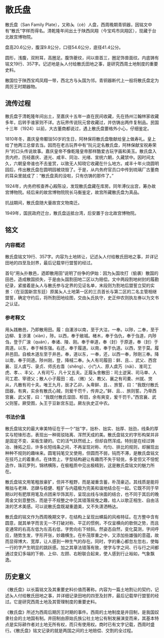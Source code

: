 # 散氏盘

散氏盘（San Family Plate），又称夨（cè‌）人盘，西周晚期青铜器，因铭文中有“散氏”字样而得名。清乾隆年间出土于陕西凤翔（今宝鸡市凤翔区），现藏于台北故宫博物院。

盘高20.6公分，腹深9.8公分，口径54.6公分，底径41.4公分。

圆形，浅腹，双附耳，高圈足。腹饰夔纹，间以兽首三，圈足饰兽面纹。内底铸有铭文19行、357字。记述地是夨人付给散氏田地之事，是研究西周土地制度的重要史料。

散国位于陕西宝鸡凤翔一带，西北方与夨国为邻。青铜器断代上一般将散氏盘定为周厉王时期器物。

## 流传过程

散氏盘于清乾隆年间出土，至嘉庆十五年一直在民间收藏，先在扬州江翰林家收藏多年，后转手谁家则不详。古玩界传说阮元曾收藏过，并仿铸出两件复制品。民国十三年（1924）以前，大古董商都说过，遇上散氏盘要格外小心，仔细鉴定。

1810年冬，嘉庆皇帝颙琰50岁的生日，阿林保将散氏盘敬献给皇上做寿礼。皇上给了他两江总督去当。因而在老古玩界中有“阮元定名散氏盘，阿林保献宝祝寿荣升”的口头传说故事。嘉庆皇帝不像乾隆皇帝那样酷爱古玩字画和美玉。散氏盘入贡内府，历经嘉庆、道光、咸丰、同治、光绪、宣统六朝，久藏禁中。因时间太久，六朝皇帝谁也不去鉴赏，以致无人知晓它收藏在什么地方。咸丰十年火烧圆明园后，传出散氏盘在圆明园被烧毁了。于是，从内务府官员口中传到琉璃厂古董商的耳朵里就成了：“散氏盘真的没啦，只有仿铸的那件了。”

1924年，内务府核查养心殿陈设，发现散氏盘藏在库房。同年溥仪出宫，筹办故宫博物院。经后来的故宫博物院院长马衡鉴定，故宫所藏散氏盘为真品。

抗战期间，散氏盘随大量故宫文物南迁。

1949年，国民政府迁台，散氏盘运抵台湾，后安置于台北故宫博物院。

## 铭文

### 内容概述

散氏盘铭文19行、357字。内容为土地转让，记述夨人付给散氏田地之事，并详记田地的四至及封界，最后记载举行盟誓的经过。

首句“用夨扑散邑，迺即散用田”说明了纷争的伊始：因为夨国攻打（偷袭）散国的田邑，造成散国损失，于是由夨国割田地二区以为赔偿。文中两段割地树封的履勘纪录，紧接着是夨人与散氏参与定界的见证名单，末段则为割地后盟誓立契的实景：（在豆国新宫东廷）原属夨人土地第一区的三员首长与第二区的二名主管相继盟誓，确定守约后，将所割田地绘图，交由夨氏执守，史正仲农则执左券以为文书之认证。

### 参考释文

用夨践散邑，乃即散用田。履：自瀗涉以南，至于大沽，一奉。以陟，二奉，至于边柳、复涉瀗（xiàn），陟。以西，奉于敝城。楮木，奉于刍仇，奉于刍道，内陟刍，登于厂湶（quán），奉诸、陵、刚。奉于单道，奉（封）于原道，奉（封）于周道。以东，奉于棹东强。右还，奉于履道。以南，奉于仇道。以西，至于莫。履井邑田。自桹木道左至于井邑，奉，道以东，一奉，还，以西一奉，陟刚三奉。降以南，奉于同道。陟州刚，登，降棫二奉。夨人有司履田：鲜、且、、武父、西宫襄、豆人虞丂、录贞、师氏右眚（shěng）、小门人、原人虞艿（nǎi）、淮司工虎、孝、、丰父、人有司丂，凡十又五夫。正履夨舍散田：司土逆寅、司马单、人司工君、宰德父；散人小子履田：戎、（微）父、教父、襄之有司橐、州就、焂从，凡散有司十夫。唯王九月，辰才乙卯，夨卑鲜、且、、旅誓，曰：“我既付散氏田器，有爽，实余有散氏心贼，则爰千罚千，传弃之。”鲜、且、、旅则誓。乃卑西宫襄、武父誓，曰：“我既付散氏湿田、畛田，余有爽变，爰千罚千。”西宫襄、武父则誓。厥受图，夨王于豆新宫东廷。厥左执史正中农。

### 书法价值

散氏盘铭文的最大审美特征在于一个“拙”字，拙朴、拙实、拙厚、拙劲，线条的厚实与短锋形态，表现出一种斑驳陆离、浑然天成的美。散氏盘铭文的字形构架并非是固定不变、呆板生硬的。它的活气跃然纸上，但却自然浑成。特别是在经过铸冶、捶拓之后，许多长短线条之间，不再呈现对称、均匀、排比的规则，却展现出种种不规则的趣味来。圆笔钝笔交叉使用，但圆而不弱，钝而不滞，是散氏盘铭文在技巧上的着重点。在体势上，字型结构避让有趣而不失于轻佻，多变但又不忸怩造作，珠玑罗列，锦绣横陈，在极粗质中见出极精到，这是散氏盘铭文的魅力所在。

散氏盘铭文用笔粗放豪犷，但并不粗野，而是凝重含蓄，朴茂豪迈。其线质是能将稚拙与老辣、恣肆与稳健、粗犷与内蕴极为完美和谐地结合在一起。它既不同于早期以时有肥厚用笔及点团来华饰其形，呈现出线与块面的结合，也不同于其后的晚周金文刻意整饬，而是于不规整之中见其错落摇曳之趣，给人以欹正相生、自由活泼的艺术美感。可以说散氏盘既凝重遒美，又不失潇洒畅达。

散氏盘的铭文作为西周晚期文字，在结构上呈现出蜾扁的风格特征。在方整中含有圆意，就其单字而言无一不打破对称、平正的惯例，不仅呈横向的欹侧之势，而且变通常的右高左低为左高右低，字势向右下倾斜。然姿态自然，变化莫测，字间呼应，随势生发，字形开张，妙趣横生。在朴茂厚重之中，又添加些雄强的意蕴，故而显得博大、宽厚，让人感到一种生气的存在。同时，字的重心都忽左忽右，使每一行的字产生明显的跳跃感。加之其章法错落有致，使字与字之间、行与行之间都通过变幻多端的下俯、上仰、左顾、右盼联合起来，使人感到行止裕如，气象飘逸。

## 历史意义

《散氏盘》以长篇铭文及其重要史料价值而著称。内容为一篇土地割让的契约，记述夨人付给散氏田地之事，并详细记录田地的四至及封界，最后记载举行盟誓的经过。它是研究西周土地及其管理制度的重要史料。

《散氏盘》所述为西周后期厉王时期的事件。西周的土地制度是井田制，是我国奴隶社会的土地国有制。井田制由原始氏族公社土地公有制发展演变而来，其基本特点是实际耕作者对土地无所有权，而只有使用权。商时已有文字记载，西周时盛行。《散氏盘》铭文记录的就是两国之间的土地赔偿、交割的全过程。